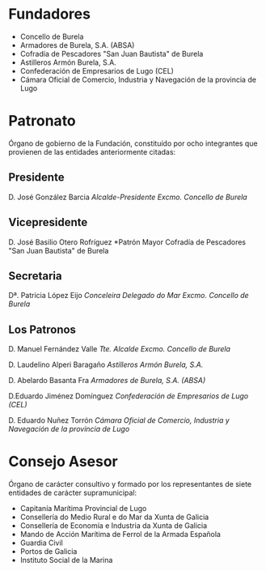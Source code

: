Fundadores
==========


* Concello de Burela
* Armadores de Burela, S.A. (ABSA)
* Cofradía de Pescadores "San Juan Bautista" de Burela
* Astilleros Armón Burela, S.A.
* Confederación de Empresarios de Lugo (CEL)
* Cámara Oficial de Comercio, Industria y Navegación de la provincia de Lugo

Patronato
=========

Órgano de gobierno de la Fundación, constituído por ocho integrantes que provienen de las entidades anteriormente citadas:

Presidente
----------

D. José González Barcia
*Alcalde-Presidente Excmo. Concello de Burela*

Vicepresidente
--------------

D. José Basilio Otero Rofríguez
*Patrón Mayor Cofradía de Pescadores "San Juan Bautista" de Burela

Secretaria
----------

Dª. Patricia López Eijo
*Conceleira Delegado do Mar Excmo. Concello de Burela*

Los Patronos
------------

D. Manuel Fernández Valle
*Tte. Alcalde Excmo. Concello de Burela*

D. Laudelino Alperi Baragaño
*Astilleros Armón Burela, S.A.*

D. Abelardo Basanta Fra
*Armadores de Burela, S.A. (ABSA)*

D.Eduardo Jiménez Domínguez
*Confederación de Empresarios de Lugo (CEL)*

D. Eduardo Nuñez Torrón
*Cámara Oficial de Comercio, Industria y Navegación de la provincia de Lugo*

Consejo Asesor
==============

Órgano de carácter consultivo y formado por los representantes de siete entidades de carácter supramunicipal:

* Capitanía Marítima Provincial de Lugo
* Consellería do Medio Rural e do Mar da Xunta de Galicia
* Consellería de Economía e Industria da Xunta de Galicia
* Mando de Acción Marítima de Ferrol de la Armada Española
* Guardia Civil
* Portos de Galicia
* Instituto Social de la Marina
